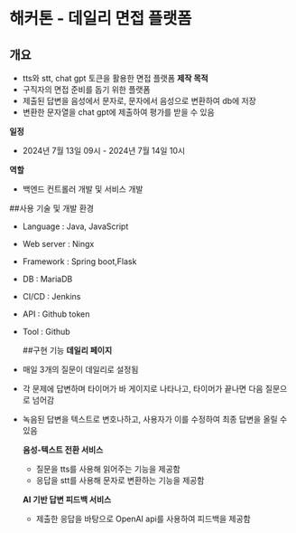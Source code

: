 # 해커톤 - 데일리 면접 플랫폼
## 개요
- tts와 stt, chat gpt 토큰을 활용한 면접 플랫폼
**제작 목적**
- 구직자의 면접 준비를 돕기 위한 플랫폼
- 제출된 답변을 음성에서 문자로, 문자에서 음성으로 변환하여 db에 저장
- 변환한 문자열을 chat gpt에 제출하여 평가를 받을 수 있음
  
**일정**
- 2024년 7월 13일 09시 - 2024년 7월 14일 10시
  
**역할**
- 백엔드 컨트롤러 개발 및 서비스 개발

##사용 기술 및 개발 환경
- Language : Java, JavaScript
- Web server : Ningx
- Framework : Spring boot,Flask
- DB : MariaDB
- CI/CD : Jenkins
- API : Github token
- Tool : Github

  ##구현 기능
**데일리 페이지**
- 매일 3개의 질문이 데일리로 설정됨
- 각 문제에 답변하며 타이머가 바 게이지로 나타나고, 타이머가 끝나면 다음 질문으로 넘어감
- 녹음된 답변을 텍스트로 변호나하고, 사용자가 이를 수정하여 최종 답변을 올릴 수 있음

  **음성-텍스트 전환 서비스**
  - 질문을 tts를 사용해 읽어주는 기능을 제공함
  - 응답을 stt를 사용해 문자로 변환하는 기능을 제공함
 
  **AI 기반 답변 피드백 서비스**
  - 제출한 응답을 바탕으로 OpenAI api를 사용하여 피드백을 제공함
 
